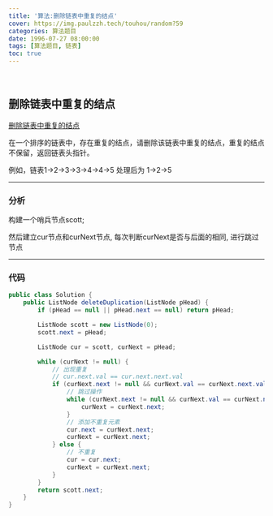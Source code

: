 ```yaml
---
title: '算法:删除链表中重复的结点'
cover: https://img.paulzzh.tech/touhou/random?59
categories: 算法题目
date: 1996-07-27 08:00:00
tags: [算法题目, 链表]
toc: true
---
```


<br/>

<!--more-->

## 删除链表中重复的结点

[删除链表中重复的结点](https://www.nowcoder.com/practice/fc533c45b73a41b0b44ccba763f866ef?tpId=13&tqId=11209&tPage=3&rp=1&ru=%2Fta%2Fcoding-interviews&qru=%2Fta%2Fcoding-interviews%2Fquestion-ranking)

在一个排序的链表中，存在重复的结点，请删除该链表中重复的结点，重复的结点不保留，返回链表头指针。 

例如，链表1->2->3->3->4->4->5 处理后为 1->2->5

****

### 分析

构建一个哨兵节点scott;

然后建立cur节点和curNext节点, 每次判断curNext是否与后面的相同, 进行跳过节点

****

### 代码

```java
public class Solution {
    public ListNode deleteDuplication(ListNode pHead) {
        if (pHead == null || pHead.next == null) return pHead;

        ListNode scott = new ListNode(0);
        scott.next = pHead;

        ListNode cur = scott, curNext = pHead;

        while (curNext != null) {
            // 出现重复
            // cur.next.val == cur.next.next.val
            if (curNext.next != null && curNext.val == curNext.next.val) {
                // 跳过操作
                while (curNext.next != null && curNext.val == curNext.next.val) {
                    curNext = curNext.next;
                }
                // 添加不重复元素
                cur.next = curNext.next;
                curNext = curNext.next;
            } else {
                // 不重复
                cur = cur.next;
                curNext = curNext.next;
            }
        }
        return scott.next;
    }
}
```

